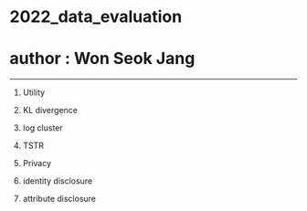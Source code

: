 # 2022_data_evaluation
# author : Won Seok Jang
---
1. Utility
  1. KL divergence
  2. log cluster
  3. TSTR

2. Privacy
  1. identity disclosure
  2. attribute disclosure


